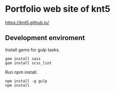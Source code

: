 # Portfolio web site of knt5

https://knt5.github.io/

## Development enviroment

Install gems for gulp tasks.

```
gem install sass
gem install scss_lint
```

Run npm install.

```
npm install -g gulp
npm install
```
